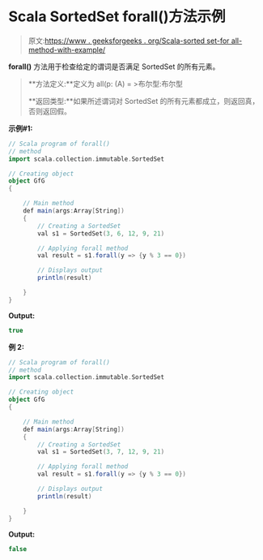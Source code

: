 # Scala SortedSet forall()方法示例

> 原文:[https://www . geeksforgeeks . org/Scala-sorted set-for all-method-with-example/](https://www.geeksforgeeks.org/scala-sortedset-forall-method-with-example/)

**forall()** 方法用于检查给定的谓词是否满足 SortedSet 的所有元素。

> **方法定义:**定义为 all(p: (A) = >布尔型:布尔型
> 
> **返回类型:**如果所述谓词对 SortedSet 的所有元素都成立，则返回真，否则返回假。

**示例#1:**

```scala
// Scala program of forall() 
// method 
import scala.collection.immutable.SortedSet 

// Creating object 
object GfG 
{ 

    // Main method 
    def main(args:Array[String]) 
    { 
        // Creating a SortedSet 
        val s1 = SortedSet(3, 6, 12, 9, 21) 

        // Applying forall method 
        val result = s1.forall(y => {y % 3 == 0}) 

        // Displays output 
        println(result) 

    } 
} 
```

**Output:**

```scala
true

```

**例 2:**

```scala
// Scala program of forall() 
// method 
import scala.collection.immutable.SortedSet 

// Creating object 
object GfG 
{ 

    // Main method 
    def main(args:Array[String]) 
    { 
        // Creating a SortedSet 
        val s1 = SortedSet(3, 7, 12, 9, 21) 

        // Applying forall method 
        val result = s1.forall(y => {y % 3 == 0}) 

        // Displays output 
        println(result) 

    } 
} 
```

**Output:**

```scala
false

```